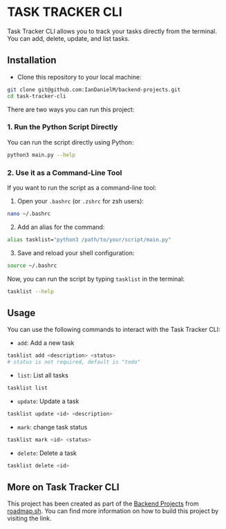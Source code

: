 # TASK TRACKER CLI

Task Tracker CLI allows you to track your tasks directly from the terminal. You can add, delete, update, and list tasks.

## Installation

- Clone this repository to your local machine:

```bash
git clone git@github.com:IanDanielM/backend-projects.git
cd task-tracker-cli
```

There are two ways you can run this project:

### 1. Run the Python Script Directly

You can run the script directly using Python:

```bash
python3 main.py --help
```

### 2. Use it as a Command-Line Tool

If you want to run the script as a command-line tool:

1. Open your `.bashrc` (or `.zshrc` for zsh users):

```bash
nano ~/.bashrc
```

2. Add an alias for the command:

```bash
alias tasklist="python3 /path/to/your/script/main.py"
```

3. Save and reload your shell configuration:

```bash
source ~/.bashrc
```

Now, you can run the script by typing `tasklist` in the terminal:

```bash
tasklist --help
```

## Usage

You can use the following commands to interact with the Task Tracker CLI:

- `add`: Add a new task

```bash
tasklist add <description> <status>
# status is not required, default is "todo"
```

- `list`: List all tasks

```bash
tasklist list
```

- `update`: Update a task

```bash
tasklist update <id> <description>
```

- `mark`: change task status

```bash
tasklist mark <id> <status>
```

- `delete`: Delete a task

```bash
tasklist delete <id>
```

## More on Task Tracker CLI
This project has been created as part of the [Backend Projects](https://roadmap.sh/projects/task-tracker) from [roadmap.sh](https://roadmap.sh/). You can find more information on how to build this project by visiting the link.
